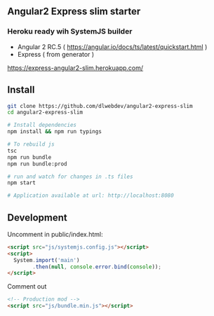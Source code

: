 ## Angular2 Express slim starter
### Heroku ready wih SystemJS builder

- Angular 2 RC.5 ( https://angular.io/docs/ts/latest/quickstart.html )
- Express ( from generator )

https://express-angular2-slim.herokuapp.com/

## Install
```bash
git clone https://github.com/dlwebdev/angular2-express-slim
cd angular2-express-slim

# Install dependencies
npm install && npm run typings

# To rebuild js
tsc
npm run bundle
npm run bundle:prod

# run and watch for changes in .ts files
npm start

# Application available at url: http://localhost:8080
```

## Development
Uncomment in public/index.html:

```html
<script src="js/systemjs.config.js"></script>
<script>
  System.import('main')
        .then(null, console.error.bind(console));
</script>
```

Comment out
```html
<!-- Production mod -->
<script src="js/bundle.min.js"></script>
```